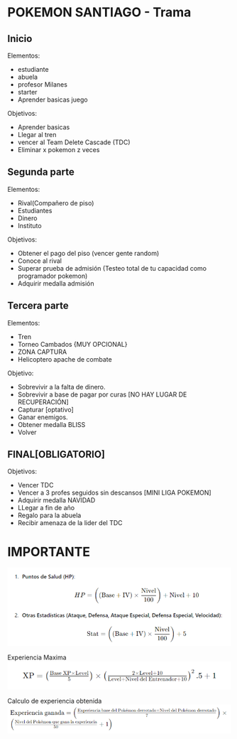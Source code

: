 # POKEMON SANTIAGO - Trama
## Inicio


Elementos:
* estudiante
* abuela
* profesor Milanes
* starter
* Aprender basicas juego

Objetivos:
* Aprender basicas
* Llegar al tren
* vencer al Team Delete Cascade (TDC)
* Eliminar x pokemon z veces

## Segunda parte

Elementos:
* Rival(Compañero de piso)
* Estudiantes
* Dinero
* Instituto

Objetivos:
* Obtener el pago del piso (vencer gente random)
* Conoce al rival
* Superar prueba de admisión (Testeo total de tu capacidad como programador pokemon)
* Adquirir medalla admisión

## Tercera parte

Elementos:
* Tren
* Torneo Cambados {MUY OPCIONAL}
* ZONA CAPTURA
* Helicoptero apache de combate

Objetivo:
* Sobrevivir a la falta de dinero.
* Sobrevivir a base de pagar por curas [NO HAY LUGAR DE RECUPERACIÓN]
* Capturar [optativo]
* Ganar enemigos.
* Obtener medalla BLISS
* Volver
## FINAL[OBLIGATORIO]

Objetivos:
* Vencer TDC
* Vencer a 3 profes seguidos sin descansos [MINI LIGA POKEMON]
* Adquirir medalla NAVIDAD
* LLegar a fin de año
* Regalo para la abuela
* Recibir amenaza de la lider del TDC

# IMPORTANTE
![alt text](<calculo Stats.png>)

Experiencia Maxima
![alt text](../1.Disenho/ExpMAX.png)

Calculo de experiencia obtenida
![alt text](../1.Disenho/ExpWIN.png)